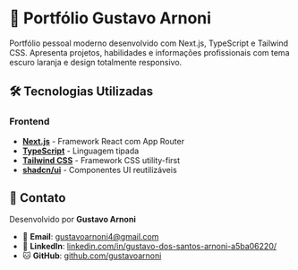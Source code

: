 # 🚀 Portfólio Gustavo Arnoni

Portfólio pessoal moderno desenvolvido com Next.js, TypeScript e Tailwind CSS. Apresenta projetos, habilidades e informações profissionais com tema escuro laranja e design totalmente responsivo.

## 🛠️ Tecnologias Utilizadas

### Frontend
- **[Next.js](https://nextjs.org/)** - Framework React com App Router
- **[TypeScript](https://www.typescriptlang.org/)** - Linguagem tipada
- **[Tailwind CSS](https://tailwindcss.com/)** - Framework CSS utility-first
- **[shadcn/ui](https://ui.shadcn.com/)** - Componentes UI reutilizáveis

## 📧 Contato

Desenvolvido por **Gustavo Arnoni**

- 📧 **Email**: [gustavoarnoni4@gmail.com](mailto:gustavoarnoni4@gmail.com)
- 💼 **LinkedIn**: [linkedin.com/in/gustavo-dos-santos-arnoni-a5ba06220/](https://linkedin.com/in/seu-perfil](https://www.linkedin.com/in/gustavo-dos-santos-arnoni-a5ba06220/))
- 🐱 **GitHub**: [github.com/gustavoarnoni](https://github.com/gustavoarnoni)
